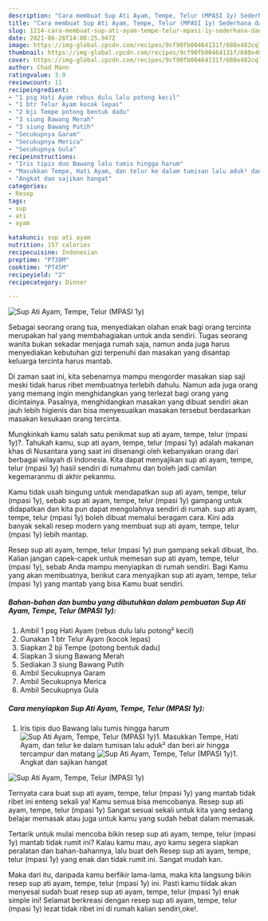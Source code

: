 ```yaml
---
description: "Cara membuat Sup Ati Ayam, Tempe, Telur (MPASI 1y) Sederhana dan Mudah Dibuat"
title: "Cara membuat Sup Ati Ayam, Tempe, Telur (MPASI 1y) Sederhana dan Mudah Dibuat"
slug: 1214-cara-membuat-sup-ati-ayam-tempe-telur-mpasi-1y-sederhana-dan-mudah-dibuat
date: 2021-06-26T14:08:25.947Z
image: https://img-global.cpcdn.com/recipes/9cf90fb00464131f/680x482cq70/sup-ati-ayam-tempe-telur-mpasi-1y-foto-resep-utama.jpg
thumbnail: https://img-global.cpcdn.com/recipes/9cf90fb00464131f/680x482cq70/sup-ati-ayam-tempe-telur-mpasi-1y-foto-resep-utama.jpg
cover: https://img-global.cpcdn.com/recipes/9cf90fb00464131f/680x482cq70/sup-ati-ayam-tempe-telur-mpasi-1y-foto-resep-utama.jpg
author: Chad Mann
ratingvalue: 3.9
reviewcount: 11
recipeingredient:
- "1 psg Hati Ayam rebus dulu lalu potong kecil"
- "1 btr Telur Ayam kocok lepas"
- "2 bji Tempe potong bentuk dadu"
- "3 siung Bawang Merah"
- "3 siung Bawang Putih"
- "Secukupnya Garam"
- "Secukupnya Merica"
- "Secukupnya Gula"
recipeinstructions:
- "Iris tipis duo Bawang lalu tumis hingga harum"
- "Masukkan Tempe, Hati Ayam, dan telur ke dalam tumisan lalu aduk² dan beri air hingga tercampur dan matang"
- "Angkat dan sajikan hangat"
categories:
- Resep
tags:
- sup
- ati
- ayam

katakunci: sup ati ayam 
nutrition: 157 calories
recipecuisine: Indonesian
preptime: "PT38M"
cooktime: "PT45M"
recipeyield: "2"
recipecategory: Dinner

---
```



![Sup Ati Ayam, Tempe, Telur (MPASI 1y)](https://img-global.cpcdn.com/recipes/9cf90fb00464131f/680x482cq70/sup-ati-ayam-tempe-telur-mpasi-1y-foto-resep-utama.jpg)

Sebagai seorang orang tua, menyediakan olahan enak bagi orang tercinta merupakan hal yang membahagiakan untuk anda sendiri. Tugas seorang  wanita bukan sekadar menjaga rumah saja, namun anda juga harus menyediakan kebutuhan gizi terpenuhi dan masakan yang disantap keluarga tercinta harus mantab.

Di zaman  saat ini, kita sebenarnya mampu mengorder masakan siap saji meski tidak harus ribet membuatnya terlebih dahulu. Namun ada juga orang yang memang ingin menghidangkan yang terlezat bagi orang yang dicintainya. Pasalnya, menghidangkan masakan yang dibuat sendiri akan jauh lebih higienis dan bisa menyesuaikan masakan tersebut berdasarkan masakan kesukaan orang tercinta. 



Mungkinkah kamu salah satu penikmat sup ati ayam, tempe, telur (mpasi 1y)?. Tahukah kamu, sup ati ayam, tempe, telur (mpasi 1y) adalah makanan khas di Nusantara yang saat ini disenangi oleh kebanyakan orang dari berbagai wilayah di Indonesia. Kita dapat menyajikan sup ati ayam, tempe, telur (mpasi 1y) hasil sendiri di rumahmu dan boleh jadi camilan kegemaranmu di akhir pekanmu.

Kamu tidak usah bingung untuk mendapatkan sup ati ayam, tempe, telur (mpasi 1y), sebab sup ati ayam, tempe, telur (mpasi 1y) gampang untuk didapatkan dan kita pun dapat mengolahnya sendiri di rumah. sup ati ayam, tempe, telur (mpasi 1y) boleh dibuat memalui beragam cara. Kini ada banyak sekali resep modern yang membuat sup ati ayam, tempe, telur (mpasi 1y) lebih mantap.

Resep sup ati ayam, tempe, telur (mpasi 1y) pun gampang sekali dibuat, lho. Kalian jangan capek-capek untuk memesan sup ati ayam, tempe, telur (mpasi 1y), sebab Anda mampu menyiapkan di rumah sendiri. Bagi Kamu yang akan membuatnya, berikut cara menyajikan sup ati ayam, tempe, telur (mpasi 1y) yang mantab yang bisa Kamu buat sendiri.

<!--inarticleads1-->

##### Bahan-bahan dan bumbu yang dibutuhkan dalam pembuatan Sup Ati Ayam, Tempe, Telur (MPASI 1y):

1. Ambil 1 psg Hati Ayam (rebus dulu lalu potong² kecil)
1. Gunakan 1 btr Telur Ayam (kocok lepas)
1. Siapkan 2 bji Tempe (potong bentuk dadu)
1. Siapkan 3 siung Bawang Merah
1. Sediakan 3 siung Bawang Putih
1. Ambil Secukupnya Garam
1. Ambil Secukupnya Merica
1. Ambil Secukupnya Gula




<!--inarticleads2-->

##### Cara menyiapkan Sup Ati Ayam, Tempe, Telur (MPASI 1y):

1. Iris tipis duo Bawang lalu tumis hingga harum
<img src="https://img-global.cpcdn.com/steps/0bd4d1ecbbe5cb37/160x128cq70/sup-ati-ayam-tempe-telur-mpasi-1y-langkah-memasak-1-foto.jpg" alt="Sup Ati Ayam, Tempe, Telur (MPASI 1y)">1. Masukkan Tempe, Hati Ayam, dan telur ke dalam tumisan lalu aduk² dan beri air hingga tercampur dan matang
<img src="https://img-global.cpcdn.com/steps/e1144f095e490834/160x128cq70/sup-ati-ayam-tempe-telur-mpasi-1y-langkah-memasak-2-foto.jpg" alt="Sup Ati Ayam, Tempe, Telur (MPASI 1y)">1. Angkat dan sajikan hangat
<img src="https://img-global.cpcdn.com/steps/55e314a655c2b22a/160x128cq70/sup-ati-ayam-tempe-telur-mpasi-1y-langkah-memasak-3-foto.jpg" alt="Sup Ati Ayam, Tempe, Telur (MPASI 1y)">



Ternyata cara buat sup ati ayam, tempe, telur (mpasi 1y) yang mantab tidak ribet ini enteng sekali ya! Kamu semua bisa mencobanya. Resep sup ati ayam, tempe, telur (mpasi 1y) Sangat sesuai sekali untuk kita yang sedang belajar memasak atau juga untuk kamu yang sudah hebat dalam memasak.

Tertarik untuk mulai mencoba bikin resep sup ati ayam, tempe, telur (mpasi 1y) mantab tidak rumit ini? Kalau kamu mau, ayo kamu segera siapkan peralatan dan bahan-bahannya, lalu buat deh Resep sup ati ayam, tempe, telur (mpasi 1y) yang enak dan tidak rumit ini. Sangat mudah kan. 

Maka dari itu, daripada kamu berfikir lama-lama, maka kita langsung bikin resep sup ati ayam, tempe, telur (mpasi 1y) ini. Pasti kamu tiidak akan menyesal sudah buat resep sup ati ayam, tempe, telur (mpasi 1y) enak simple ini! Selamat berkreasi dengan resep sup ati ayam, tempe, telur (mpasi 1y) lezat tidak ribet ini di rumah kalian sendiri,oke!.

